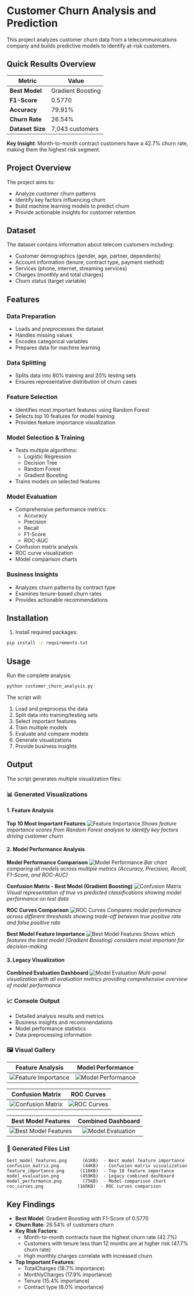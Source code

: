 # Customer Churn Analysis and Prediction

This project analyzes customer churn data from a telecommunications company and builds predictive models to identify at-risk customers.

## **Quick Results Overview**

| Metric | Value |
|--------|-------|
| **Best Model** | Gradient Boosting |
| **F1-Score** | 0.5770 |
| **Accuracy** | 79.91% |
| **Churn Rate** | 26.54% |
| **Dataset Size** | 7,043 customers |

**Key Insight**: Month-to-month contract customers have a 42.7% churn rate, making them the highest risk segment.

## Project Overview

The project aims to:
- Analyze customer churn patterns
- Identify key factors influencing churn
- Build machine learning models to predict churn
- Provide actionable insights for customer retention

## Dataset

The dataset contains information about telecom customers including:
- Customer demographics (gender, age, partner, dependents)
- Account information (tenure, contract type, payment method)
- Services (phone, internet, streaming services)
- Charges (monthly and total charges)
- Churn status (target variable)

## Features

### Data Preparation
- Loads and preprocesses the dataset
- Handles missing values
- Encodes categorical variables
- Prepares data for machine learning

### Data Splitting
- Splits data into 80% training and 20% testing sets
- Ensures representative distribution of churn cases

### Feature Selection
- Identifies most important features using Random Forest
- Selects top 10 features for model training
- Provides feature importance visualization

### Model Selection & Training
- Tests multiple algorithms:
  - Logistic Regression
  - Decision Tree
  - Random Forest
  - Gradient Boosting
- Trains models on selected features

### Model Evaluation
- Comprehensive performance metrics:
  - Accuracy
  - Precision
  - Recall
  - F1-Score
  - ROC-AUC
- Confusion matrix analysis
- ROC curve visualization
- Model comparison charts

### Business Insights
- Analyzes churn patterns by contract type
- Examines tenure-based churn rates
- Provides actionable recommendations

## Installation

1. Install required packages:
```bash
pip install -r requirements.txt
```

## Usage

Run the complete analysis:
```bash
python customer_churn_analysis.py
```

The script will:
1. Load and preprocess the data
2. Split data into training/testing sets
3. Select important features
4. Train multiple models
5. Evaluate and compare models
6. Generate visualizations
7. Provide business insights

## Output

The script generates multiple visualization files:

### 📊 **Generated Visualizations**

#### 1. Feature Analysis
**Top 10 Most Important Features**
![Feature Importance](feature_importance.png)
*Shows feature importance scores from Random Forest analysis to identify key factors driving customer churn*

#### 2. Model Performance Analysis

**Model Performance Comparison**
![Model Performance](model_performance.png)
*Bar chart comparing all models across multiple metrics (Accuracy, Precision, Recall, F1-Score, and ROC-AUC)*

**Confusion Matrix - Best Model (Gradient Boosting)**
![Confusion Matrix](confusion_matrix.png)
*Visual representation of true vs predicted classifications showing model performance on test data*

**ROC Curves Comparison**
![ROC Curves](roc_curves.png)
*Compares model performance across different thresholds showing trade-off between true positive rate and false positive rate*

**Best Model Feature Importance**
![Best Model Features](best_model_features.png)
*Shows which features the best model (Gradient Boosting) considers most important for decision-making*

#### 3. Legacy Visualization
**Combined Evaluation Dashboard**
![Model Evaluation](model_evaluation.png)
*Multi-panel visualization with all evaluation metrics providing comprehensive overview of model performance*

### 📈 **Console Output**
- Detailed analysis results and metrics
- Business insights and recommendations
- Model performance statistics
- Data preprocessing information

### 🖼️ **Visual Gallery**

<div align="center">

| Feature Analysis | Model Performance |
|:---:|:---:|
| ![Feature Importance](feature_importance.png) | ![Model Performance](model_performance.png) |

| Confusion Matrix | ROC Curves |
|:---:|:---:|
| ![Confusion Matrix](confusion_matrix.png) | ![ROC Curves](roc_curves.png) |

| Best Model Features | Combined Dashboard |
|:---:|:---:|
| ![Best Model Features](best_model_features.png) | ![Model Evaluation](model_evaluation.png) |

</div>

### 📁 **Generated Files List**
```
best_model_features.png      (61KB)  - Best model feature importance
confusion_matrix.png         (44KB)  - Confusion matrix visualization  
feature_importance.png      (116KB)  - Top 10 feature importance
model_evaluation.png        (459KB)  - Legacy combined dashboard
model_performance.png        (75KB)  - Model comparison chart
roc_curves.png             (160KB)  - ROC curves comparison
```

## Key Findings

- **Best Model**: Gradient Boosting with F1-Score of 0.5770
- **Churn Rate**: 26.54% of customers churn
- **Key Risk Factors**:
  - Month-to-month contracts have the highest churn rate (42.7%)
  - Customers with tenure less than 12 months are at higher risk (47.7% churn rate)
  - High monthly charges correlate with increased churn
- **Top Important Features**:
  - TotalCharges (18.7% importance)
  - MonthlyCharges (17.9% importance) 
  - Tenure (15.4% importance)
  - Contract type (8.0% importance)




